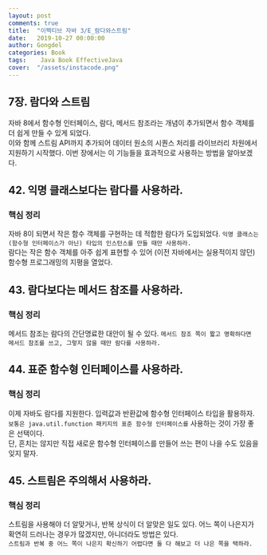 ```yaml
---
layout: post
comments: true
title:  "이펙티브 자바 3/E_람다와스트림"
date:   2019-10-27 00:00:00
author: Gongdel
categories: Book
tags:	 Java Book EffectiveJava
cover:  "/assets/instacode.png"
---
```

## 7장. 람다와 스트림
자바 8에서 함수형 인터페이스, 람다, 메서드 참조라는 개념이 추가되면서 함수 객체를 더 쉽게 만들 수 있게 되었다.  
이와 함께 스트림 API까지 추가되어 데이터 원소의 시퀀스 처리를 라이브러리 차원에서 지원하기 시작했다. 이번 장에서는 이 기능들을 효과적으로 사용하는 방법을 알아보겠다.  

## 42. 익명 클래스보다는 람다를 사용하라.
### 핵심 정리
자바 8이 되면서 작은 함수 객체를 구현하는 데 적합한 람다가 도입되었다. `익명 클래스는 (함수형 인터페이스가 아닌) 타입의 인스턴스를 만들 때만 사용하라.`  
람다는 작은 함수 객체를 아주 쉽게 표현할 수 있어 (이전 자바에서는 실용적이지 않던) 함수형 프로그래밍의 지평을 열었다.

## 43. 람다보다는 메서드 참조를 사용하라.
### 핵심 정리
메서드 참조는 람다의 간단명료한 대안이 될 수 있다. `메서드 참조 쪽이 짧고 명확하다면 메서드 참조를 쓰고, 그렇지 않을 때만 람다를 사용하라.`

## 44. 표준 함수형 인터페이스를 사용하라.
### 핵심 정리
이제 자바도 람다를 지원한다. 입력값과 반환값에 함수형 인터페이스 타입을 활용하자. `보통은 java.util.function 패키지의 표준 함수형 인터페이스를` 사용하는 것이 가장 좋은 선택이다.  
단, 흔치는 않지만 직접 새로운 함수형 인터페이스를 만들어 쓰는 편이 나을 수도 있음을 잊지 말자.

## 45. 스트림은 주의해서 사용하라.
### 핵심 정리
스트림을 사용해야 더 알맞거나, 반복 상식이 더 알맞은 일도 있다. 어느 쪽이 나은지가 확연히 드러나는 경우가 많겠지만, 아니더라도 방법은 있다.  
`스트림과 반복 중 어느 쪽이 나은지 확신하기 어렵다면 둘 다 해보고 더 나은 쪽을 택하라.`

